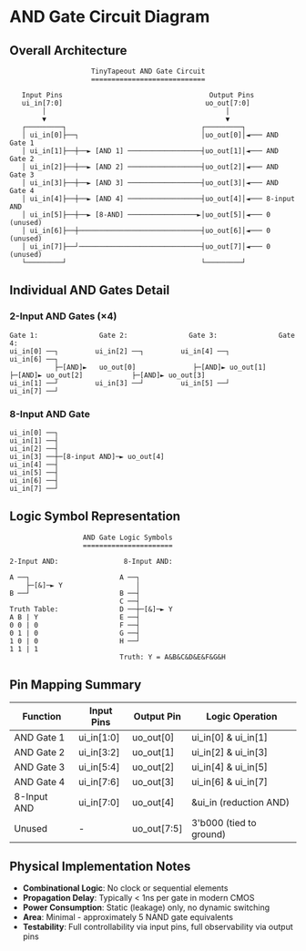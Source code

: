 # AND Gate Circuit Diagram

## Overall Architecture

```
                    TinyTapeout AND Gate Circuit
                    ============================

   Input Pins                                    Output Pins
   ui_in[7:0]                                   uo_out[7:0]
        │                                            │
        ▼                                            ▼
   ┌─────────┐                                 ┌─────────┐
   │ ui_in[0]├──┐                              │uo_out[0]│◄─── AND Gate 1
   │ ui_in[1]├──┼──► [AND 1] ──────────────────┤uo_out[1]│◄─── AND Gate 2  
   │ ui_in[2]├──┼──► [AND 2] ──────────────────┤uo_out[2]│◄─── AND Gate 3
   │ ui_in[3]├──┼──► [AND 3] ──────────────────┤uo_out[3]│◄─── AND Gate 4
   │ ui_in[4]├──┼──► [AND 4] ──────────────────┤uo_out[4]│◄─── 8-input AND
   │ ui_in[5]├──┼──► [8-AND] ─────────────────►│uo_out[5]│◄─── 0 (unused)
   │ ui_in[6]├──┼──────────────────────────────┤uo_out[6]│◄─── 0 (unused)
   │ ui_in[7]├──┘──────────────────────────────┤uo_out[7]│◄─── 0 (unused)
   └─────────┘                                 └─────────┘
```

## Individual AND Gates Detail

### 2-Input AND Gates (×4)

```
Gate 1:               Gate 2:               Gate 3:               Gate 4:
ui_in[0] ──┐         ui_in[2] ──┐         ui_in[4] ──┐         ui_in[6] ──┐
           ├─[AND]►   uo_out[0]              ├─[AND]► uo_out[1]            ├─[AND]► uo_out[2]            ├─[AND]► uo_out[3]
ui_in[1] ──┘         ui_in[3] ──┘         ui_in[5] ──┘         ui_in[7] ──┘
```

### 8-Input AND Gate

```
ui_in[0] ──┐
ui_in[1] ──┤
ui_in[2] ──┤
ui_in[3] ──┼─[8-input AND]─► uo_out[4]
ui_in[4] ──┤
ui_in[5] ──┤
ui_in[6] ──┤
ui_in[7] ──┘
```

## Logic Symbol Representation

```
                  AND Gate Logic Symbols
                  ======================

2-Input AND:                8-Input AND:
                            
A ──┐                      A ──┐
    ├─[&]─► Y                  │
B ──┘                      B ──┤
                           C ──┤
Truth Table:               D ──┼─[&]─► Y  
A B | Y                    E ──┤
0 0 | 0                    F ──┤
0 1 | 0                    G ──┤
1 0 | 0                    H ──┘
1 1 | 1                    
                           Truth: Y = A&B&C&D&E&F&G&H
```

## Pin Mapping Summary

| Function | Input Pins | Output Pin | Logic Operation |
|----------|------------|------------|-----------------|
| AND Gate 1 | ui_in[1:0] | uo_out[0] | ui_in[0] & ui_in[1] |
| AND Gate 2 | ui_in[3:2] | uo_out[1] | ui_in[2] & ui_in[3] |
| AND Gate 3 | ui_in[5:4] | uo_out[2] | ui_in[4] & ui_in[5] |
| AND Gate 4 | ui_in[7:6] | uo_out[3] | ui_in[6] & ui_in[7] |
| 8-Input AND | ui_in[7:0] | uo_out[4] | &ui_in (reduction AND) |
| Unused | - | uo_out[7:5] | 3'b000 (tied to ground) |

## Physical Implementation Notes

- **Combinational Logic**: No clock or sequential elements
- **Propagation Delay**: Typically < 1ns per gate in modern CMOS
- **Power Consumption**: Static (leakage) only, no dynamic switching
- **Area**: Minimal - approximately 5 NAND gate equivalents
- **Testability**: Full controllability via input pins, full observability via output pins